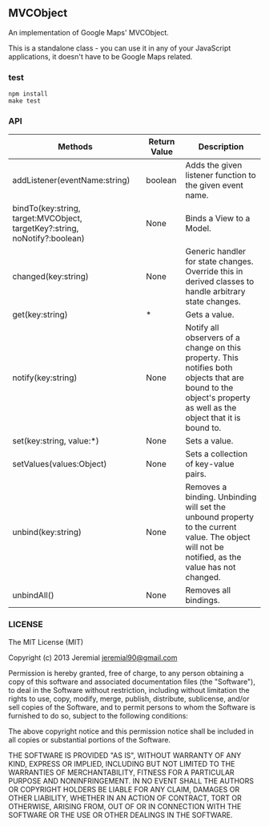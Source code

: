 ## MVCObject

An implementation of Google Maps' MVCObject.

This is a standalone class - you can use it in any of your JavaScript
applications, it doesn't have to be Google Maps related.

### test

    npm install
    make test

### API

Methods | Return Value | Description
----- | ----- | -----
addListener(eventName:string) | boolean | Adds the given listener function to the given event name.
bindTo(key:string, target:MVCObject, targetKey?:string, noNotify?:boolean) | None | Binds a View to a Model.
changed(key:string) | None | Generic handler for state changes. Override this in derived classes to handle arbitrary state changes.
get(key:string) | * | Gets a value.
notify(key:string) | None | Notify all observers of a change on this property. This notifies both objects that are bound to the object's property as well as the object that it is bound to.
set(key:string, value:*) | None | Sets a value.
setValues(values:Object) | None | Sets a collection of key-value pairs.
unbind(key:string) | None | Removes a binding. Unbinding will set the unbound property to the current value. The object will not be notified, as the value has not changed.
unbindAll() | None | Removes all bindings.


### LICENSE
The MIT License (MIT)

Copyright (c) 2013 Jeremial jeremial90@gmail.com

Permission is hereby granted, free of charge, to any person obtaining a copy
of this software and associated documentation files (the "Software"), to deal
in the Software without restriction, including without limitation the rights
to use, copy, modify, merge, publish, distribute, sublicense, and/or sell
copies of the Software, and to permit persons to whom the Software is
furnished to do so, subject to the following conditions:

The above copyright notice and this permission notice shall be included in
all copies or substantial portions of the Software.

THE SOFTWARE IS PROVIDED "AS IS", WITHOUT WARRANTY OF ANY KIND, EXPRESS OR
IMPLIED, INCLUDING BUT NOT LIMITED TO THE WARRANTIES OF MERCHANTABILITY,
FITNESS FOR A PARTICULAR PURPOSE AND NONINFRINGEMENT. IN NO EVENT SHALL THE
AUTHORS OR COPYRIGHT HOLDERS BE LIABLE FOR ANY CLAIM, DAMAGES OR OTHER
LIABILITY, WHETHER IN AN ACTION OF CONTRACT, TORT OR OTHERWISE, ARISING FROM,
OUT OF OR IN CONNECTION WITH THE SOFTWARE OR THE USE OR OTHER DEALINGS IN
THE SOFTWARE.
